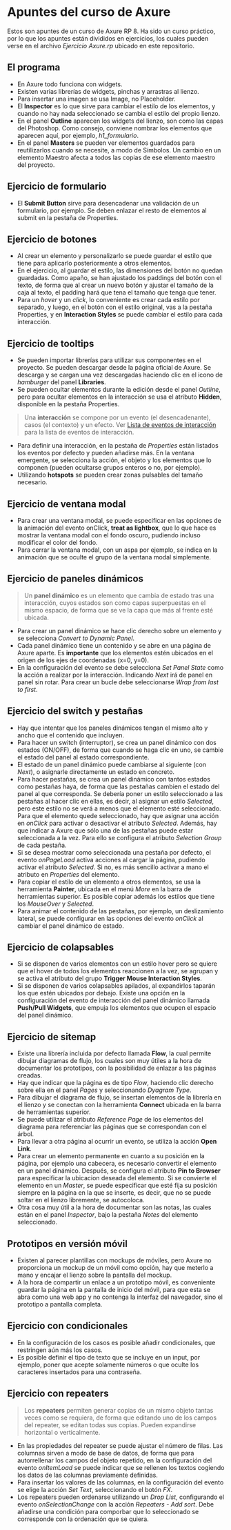 # Apuntes del curso de Axure
Estos son apuntes de un curso de Axure RP 8. Ha sido un curso práctico, por lo que los apuntes están divididos en ejercicios, los cuales pueden verse en el archivo *Ejercicio Axure.rp* ubicado en este repositorio.

## El programa
- En Axure todo funciona con widgets.
- Existen varias librerías de widgets, pinchas y arrastras al lienzo.
- Para insertar una imagen se usa Image, no Placeholder.
- El **Inspector** es lo que sirve para cambiar el estilo de los elementos, y cuando no hay nada seleccionado se cambia el estilo del propio lienzo.
- En el panel **Outline** aparecen los widgets del lienzo, son como las capas del Photoshop. Como consejo, conviene nombrar los elementos que aparecen aquí, por ejemplo, *h1_formulario*.
- En el panel **Masters** se pueden ver elementos guardados para reutilizarlos cuando se necesite, a modo de Símbolos. Un cambio en un elemento Maestro afecta a todos las copias de ese elemento maestro del proyecto.

## Ejercicio de formulario
- El **Submit Button** sirve para desencadenar una validación de un formulario, por ejemplo. Se deben enlazar el resto de elementos al submit en la pestaña de Properties.

## Ejercicio de botones
- Al crear un elemento y personalizarlo se puede guardar el estilo que tiene para aplicarlo posteriormente a otros elementos.
- En el ejercicio, al guardar el estilo, las dimensiones del botón no quedan guardadas. Como apaño, se han ajustado los paddings del botón con el texto, de forma que al crear un nuevo botón y ajustar el tamaño de la caja al texto, el padding hará que tena el tamaño que tenga que tener.
- Para un *hover* y un *click*, lo conveniente es crear cada estilo por separado, y luego, en el botón con el estilo original, vas a la pestaña Properties, y en **Interaction Styles** se puede cambiar el estilo para cada interacción.

## Ejercicio de tooltips
- Se pueden importar librerías para utilizar sus componentes en el proyecto. Se pueden descargar desde la página oficial de Axure. Se descarga y se cargan una vez descargadas haciendo clic en el icono de *hamburger* del panel **Libraries**.
- Se pueden ocultar elementos durante la edición desde el panel *Outline*, pero para ocultar elementos en la interacción se usa el atributo **Hidden**, disponible en la pestaña Properties.
> Una **interacción** se compone por un evento (el desencadenante), casos (el contexto) y un efecto. Ver [Lista de eventos de interacción](https://www.axure.com/support/reference/interactions) para la lista de eventos de interacción.

- Para definir una interacción, en la pestaña de *Properties* están listados los eventos por defecto y pueden añadirse más. En la ventana emergente, se selecciona la acción, el objeto y los elementos que lo componen (pueden ocultarse grupos enteros o no, por ejemplo).
- Utilizando **hotspots** se pueden crear zonas pulsables del tamaño necesario.

## Ejercicio de ventana modal
- Para crear una ventana modal, se puede especificar en las opciones de la animación del evento onClick, **treat as lightbox**, que lo que hace es mostrar la ventana modal con el fondo oscuro, pudiendo incluso modificar el color del fondo.
- Para cerrar la ventana modal, con un aspa por ejemplo, se indica en la animación que se oculte el grupo de la ventana modal simplemente.

## Ejercicio de paneles dinámicos
> Un **panel dinámico** es un elemento que cambia de estado tras una interacción, cuyos estados son como capas superpuestas en el mismo espacio, de forma que se ve la capa que más al frente esté ubicada.

- Para crear un panel dinámico se hace clic derecho sobre un elemento y se selecciona *Convert to Dynamic Panel*.
- Cada panel dinámico tiene un contenido y se abre en una página de Axure aparte. Es **importante** que los elementos estén ubicados en el origen de los ejes de coordenadas (x=0, y=0).
- En la configuración del evento se debe selecciona *Set Panel State* como la acción a realizar por la interacción. Indicando *Next* irá de panel en panel sin rotar. Para crear un bucle debe seleccionarse *Wrap from last to first*.

## Ejercicio del switch y pestañas
- Hay que intentar que los paneles dinámicos tengan el mismo alto y ancho que el contenido que incluyen.
- Para hacer un switch (interruptor), se crea un panel dinámico con dos estados (ON/OFF), de forma que cuando se haga clic en uno, se cambie el estado del panel al estado correspondiente.
- El estado de un panel dinámico puede cambiarse al siguiente (con *Next*), o asignarle directamente un estado en concreto.
- Para hacer pestañas, se crea un panel dinámico con tantos estados como pestañas haya, de forma que las pestañas cambien el estado del panel al que corresponda. Se debería poner un estilo seleccionado a las pestañas al hacer clic en ellas, es decir, al asignar un estilo *Selected*, pero este estilo no se verá a menos que el elemento esté seleccionado. Para que el elemento quede seleccionado, hay que asignar una acción en *onClick* para activar o desactivar el atributo *Selected*. Además, hay que indicar a Axure que sólo una de las pestañas puede estar seleccionada a la vez. Para ello se configura el atributo *Selection Group* de cada pestaña.
- Si se desea mostrar como seleccionada una pestaña por defecto, el evento *onPageLoad* activa acciones al cargar la página, pudiendo activar el atributo *Selected*. Si no, es más sencillo activar a mano el atributo en *Properties* del elemento.
- Para copiar el estilo de un elemento a otros elementos, se usa la herramienta **Painter**, ubicada en el menú *More* en la barra de herramientas superior. Es posible copiar además los estilos que tiene los *MouseOver* y *Selected*.  
- Para animar el contenido de las pestañas, por ejemplo, un deslizamiento lateral, se puede configurar en las opciones del evento *onClick* al cambiar el panel dinámico de estado.

## Ejercicio de colapsables
- Si se disponen de varios elementos con un estilo hover pero se quiere que el hover de todos los elementos reaccionen a la vez, se agrupan y se activa el atributo del grupo **Trigger Mouse Interaction Styles**.
- Si se disponen de varios colapsables apilados, al expandirlos taparán los que estén ubicados por debajo. Existe una opción en la configuración del evento de interacción del panel dinámico llamada **Push/Pull Widgets**, que empuja los elementos que ocupen el espacio del panel dinámico.

## Ejercicio de sitemap
- Existe una librería incluida por defecto llamada **Flow**, la cual permite dibujar diagramas de flujo, los cuales son muy útiles a la hora de documentar los prototipos, con la posibilidad de enlazar a las páginas creadas.
- Hay que indicar que la página es de tipo *Flow*, haciendo clic derecho sobre ella en el panel *Pages* y seleccionando *Dyagram Type*.
- Para dibujar el diagrama de flujo, se insertan elementos de la librería en el lienzo y se conectan con la herramienta **Connect** ubicada en la barra de herramientas superior.
- Se puede utilizar el atributo *Reference Page* de los elementos del diagrama para referenciar las páginas que se correspondan con el árbol.
- Para llevar a otra página al ocurrir un evento, se utiliza la acción **Open Link**.
- Para crear un elemento permanente en cuanto a su posición en la página, por ejemplo una cabecera, es necesario convertir el elemento en un panel dinámico. Después, se configura el atributo **Pin to Browser** para especificar la ubicacion deseada del elemento. Si se convierte el elemento en un *Master*, se puede especificar que esté fija su posición siempre en la página en la que se inserte, es decir, que no se puede soltar en el lienzo libremente, se autocoloca.
- Otra cosa muy útil a la hora de documentar son las notas, las cuales están en el panel *Inspector*, bajo la pestaña *Notes* del elemento seleccionado.

## Prototipos en versión móvil
- Existen al parecer plantillas con mockups de móviles, pero Axure no proporciona un mockup de un móvil como opción, hay que meterlo a mano y encajar el lienzo sobre la pantalla del mockup.
- A la hora de compartir un enlace a un prototipo móvil, es conveniente guardar la página en la pantalla de inicio del móvil, para que esta se abra como una web app y no contenga la interfaz del navegador, sino el prototipo a pantalla completa.

## Ejercicio con condicionales
- En la configuración de los casos es posible añadir condicionales, que restringen aún más los casos.
- Es posible definir el tipo de texto que se incluye en un input, por ejemplo, poner que acepte solamente números o que oculte los caracteres insertados para una contraseña.

## Ejercicio con repeaters
> Los **repeaters** permiten generar copias de un mismo objeto tantas veces como se requiera, de forma que editando uno de los campos del repeater, se editan todas sus copias. Pueden expandirse horizontal o verticalmente.

- En las propiedades del repeater se puede ajustar el número de filas. Las columnas sirven a modo de base de datos, de forma que para autorrellenar los campos del objeto repetido, en la configuración del evento *onItemLoad* se puede indicar que se rellenen los textos cogiendo los datos de las columnas previamente definidas.
- Para insertar los valores de las columnas, en la configuración del evento se elige la acción *Set Text*, seleccionando el botón *FX*.
- Los repeaters pueden ordenarse utilizando un *Drop List*, configurando el evento *onSelectionChange* con la acción *Repeaters - Add sort*. Debe añadirse una condición para comporbar que lo seleccionado se corresponde con la ordenación que se quiera.
